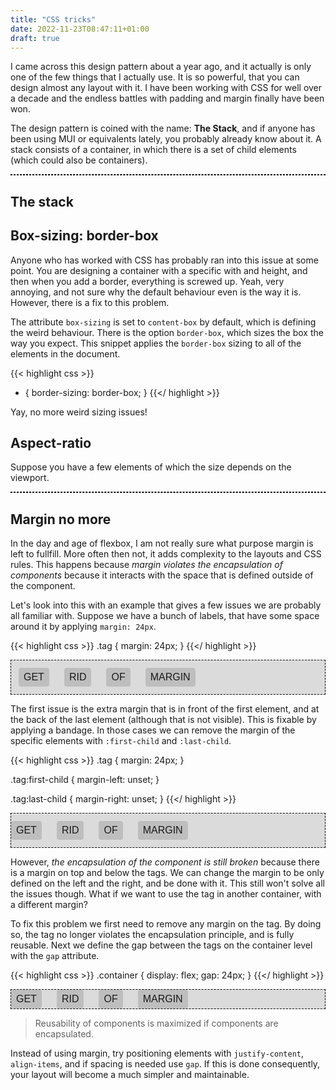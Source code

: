 ```yaml
---
title: "CSS tricks"
date: 2022-11-23T08:47:11+01:00
draft: true
---
```


<style>
    .box {
        display: flex;
        max-width: 36rem;
        margin: 0 auto;
        box-sizing: border-box;
        border: 1px black dashed;
    }

    .round {
        border-radius: 24px;
    }

    .center {
        justify-content: center;
    }

    .gap\:12 {
        gap: 12px;
    }

    .gap\:24 {
        gap: 24px;
    }

    .tag {
        padding: 6px 8px;
        background-color: #eee;
        border-radius: 4px;
        margin: 12px;
        text-transform: uppercase;
        font-family: sans-serif;
        font-size: 1rem;
    }

    .primary {
        background-color: #F3C677;


        background-color: #00000022;
    }  

    .secondary {
        background-color: #F9564F;
        background-color: #00000022;
    }

    .tertiary {
        background-color: #B33F62;
        background-color: #00000022;
    }

    .tag-fix .tag:first-child {
        margin-left: unset;
    }

    .tag-fix .tag:last-child {
        margin-right: unset;
    }
</style>

I came across this design pattern about a year ago, and it actually is only one of the few things that I actually use.
It is so powerful, that you can design almost any layout with it.
I have been working with CSS for well over a decade and the endless battles with padding and margin finally have been won.

The design pattern is coined with the name: **The Stack**, and if anyone has been using MUI or equivalents lately, you probably already know about it. A stack consists of a container, in which there is a set of child elements (which could also be containers).

<p>
    <div class="box gap:24">
        <div></div>
        <div></div>
        <div></div>
        <div></div>
        <div></div>
    </div>
</p>

## The stack

## Box-sizing: border-box

Anyone who has worked with CSS has probably ran into this issue at some point.
You are designing a container with a specific with and height, and then when you add a border, everything is screwed up.
Yeah, very annoying, and not sure why the default behaviour even is the way it is.
However, there is a fix to this problem.

The attribute `box-sizing` is set to `content-box` by default, which is defining the weird behaviour. 
There is the option `border-box`, which sizes the box the way you expect.
This snippet applies the `border-box` sizing to all of the elements in the document.

{{< highlight css >}}
* {
    border-sizing: border-box;
}
{{</ highlight >}}

Yay, no more weird sizing issues!

## Aspect-ratio

Suppose you have a few elements of which the size depends on the viewport.

<div class="box">

</div>

## Margin no more

In the day and age of flexbox, I am not really sure what purpose margin is left to fullfill.
More often then not, it adds complexity to the layouts and CSS rules.
This happens because _margin violates the encapsulation of components_ because it interacts with the space that is defined outside of the component.

Let's look into this with an example that gives a few issues we are probably all familiar with.
Suppose we have a bunch of labels, that have some space around it by applying `margin: 24px`.

{{< highlight css >}}
.tag {
    margin: 24px;
}
{{</ highlight >}}

<div class="box primary">
    <div class="tag secondary">Get</div>
    <div class="tag secondary">rid</div>
    <div class="tag secondary">of</div>
    <div class="tag secondary">margin</div>
</div>

The first issue is the extra margin that is in front of the first element, and at the back of the last element (although that is not visible). This is fixable by applying a bandage. In those cases we can remove the margin of the specific elements with `:first-child` and `:last-child`.

{{< highlight css >}}
.tag {
    margin: 24px;
}

.tag:first-child {
    margin-left: unset;
}

.tag:last-child {
    margin-right: unset;
}
{{</ highlight >}}

<div class="box tag-fix primary">
    <div class="tag secondary">Get</div>
    <div class="tag secondary">rid</div>
    <div class="tag secondary">of</div>
    <div class="tag secondary">margin</div>
</div>

However, _the encapsulation of the component is still broken_ because there is a margin on top and below the tags.
We can change the margin to be only defined on the left and the right, and be done with it.
This still won't solve all the issues though. 
What if we want to use the tag in another container, with a different margin?

To fix this problem we first need to remove any margin on the tag.
By doing so, the tag no longer violates the encapsulation principle, and is fully reusable.
Next we define the gap between the tags on the container level with the `gap` attribute.

{{< highlight css >}}
.container {
    display: flex;
    gap: 24px;
}
{{</ highlight >}}

<div class="box primary gap:24">
    <div class="tag secondary" style="margin: unset">Get</div>
    <div class="tag secondary" style="margin: unset">rid</div>
    <div class="tag secondary" style="margin: unset">of</div>
    <div class="tag secondary" style="margin: unset">margin</div>
</div>

> Reusability of components is maximized if components are encapsulated.

Instead of using margin, try positioning elements with `justify-content`, `align-items`, and if spacing is needed use `gap`. If this is done consequently, your layout will become a much simpler and maintainable.

